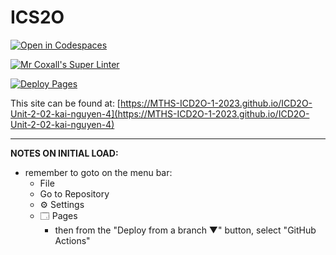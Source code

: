 # ICS2O

[![Open in Codespaces](https://classroom.github.com/assets/launch-codespace-7f7980b617ed060a017424585567c406b6ee15c891e84e1186181d67ecf80aa0.svg)](https://classroom.github.com/open-in-codespaces?assignment_repo_id=14228479)

[![Mr Coxall's Super Linter](https://github.com/MTHS-ICD2O-1-2023/ICD2O-Unit-2-02-kai-nguyen-4/workflows/Mr%20Coxall's%20Super%20Linter/badge.svg)](https://github.com/MTHS-ICD2O-1-2023/ICD2O-Unit-2-02-kai-nguyen-4/actions)

[![Deploy Pages](https://github.com/MTHS-ICD2O-1-2023/ICD2O-Unit-2-02-kai-nguyen-4/workflows/Deploy%20Pages/badge.svg)](https://github.com/MTHS-ICD2O-1-2023/ICD2O-Unit-2-02-kai-nguyen-4/actions)

This site can be found at: [https://MTHS-ICD2O-1-2023.github.io/ICD2O-Unit-2-02-kai-nguyen-4](https://MTHS-ICD2O-1-2023.github.io/ICD2O-Unit-2-02-kai-nguyen-4)

---

**NOTES ON INITIAL LOAD:**
- remember to goto on the menu bar:
  - File
  - Go to Repository
  - ⚙ Settings
  - 🗔 Pages
    - then from the "Deploy from a branch ▼" button, select "GitHub Actions"
